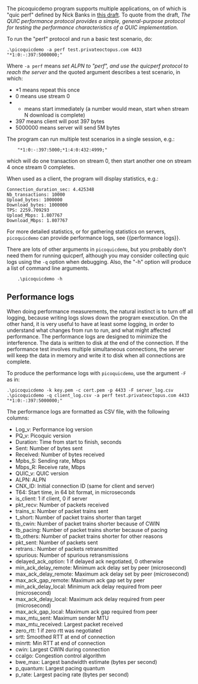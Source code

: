 The picoquicdemo program supports multiple applications, on of which is "quic perf" defined by
Nick Banks in [this draft](https://datatracker.ietf.org/doc/draft-banks-quic-performance/). To
quote from the draft, _The QUIC performance protocol provides a simple, general-purpose
protocol for testing the performance characteristics of a QUIC
implementation._

To run the "perf" protocol and run a basic test scenario, do:
```
.\picoquicdemo -a perf test.privateoctopus.com 4433 "*1:0:-:397:5000000;"
```
Where `-a perf` means _set ALPN to "perf", and use the quicperf protocol to reach the server_
and the quoted argument describes a test scenario, in which:

*   *1 means repeat this once
*    0 means use stream 0
*    - means start immediately (a number would mean, start when stream N download is complete)
*    397 means client will post 397 bytes
*   5000000 means server will send 5M bytes

The program can run multiple test scenarios in a single session, e.g.:
```
    "*1:0:-:397:5000;*1:4:0:432:4999;"
```
which will do one transaction on stream 0, then start another one on stream 4
once stream 0 completes.

When used as a client, the program will display statistics, e.g.:
```
Connection_duration_sec: 4.425348
Nb_transactions: 10000
Upload_bytes: 1000000
Download_bytes: 1000000
TPS: 2259.709293
Upload_Mbps: 1.807767
Download_Mbps: 1.807767
```
For more detailed statistics, or for gathering statistics on servers, `picoquicdemo`
can provide performance logs, see {{performance logs}}. 

There are lots of other arguments in `picoquicdemo`, but you probably don't need them for
running quicperf, although you may consider collecting quic logs using the `-q` option when
debugging. Also, the "-h"
option will produce a list of command line arguments.
```
    .\picoquicdemo -h
```
## Performance logs

When doing performance measurements, the natural instinct is to turn off all logging, because
writing logs slows down the program exexcution. On the other hand, it is very useful to have
at least some logging, in order to understand what changes from run to run, and what might
affected performance. The performance logs are designed to minimize the interference. The
data is written to disk at the end of the connection. If the performance test involves
multiple simultaneous connections, the server will keep the data in memory and write it to
disk when all connections are complete.

To produce the performance logs with `picoquicdemo`, use the argument `-F` as in:
```
.\picoquicdemo -k key.pem -c cert.pem -p 4433 -F server_log.csv
.\picoquicdemo -q client_log.csv -a perf test.privateoctopus.com 4433 "*1:0:-:397:5000000;"
```
The performance logs are formatted as CSV file, with the following columns:

* Log_v: Performance log version
* PQ_v: Picoquic version
* Duration: Time from start to finish, seconds
* Sent: Number of bytes sent
* Received: Number of bytes received
* Mpbs_S: Sending rate, Mbps
* Mbps_R: Receive rate, Mbps
* QUIC_v: QUIC version
* ALPN: ALPN
* CNX_ID: Initial connection ID (same for client and server)
* T64: Start time, in 64 bit format, in microseconds
* is_client: 1 if client, 0 if server
* pkt_recv: Number of packets received
* trains_s: Number of packet trains sent
* t_short: Number of packet trains shorter than target
* tb_cwin: Number of packet trains shorter because of CWIN
* tb_pacing: Number of packet trains shorter because of pacing
* tb_others: Number of packet trains shorter for other reasons
* pkt_sent: Number of packets sent
* retrans.: Number of packets retransmitted
* spurious: Number of spurious retransmissions
* delayed_ack_option: 1 if delayed ack negotiated, 0 otherwise
* min_ack_delay_remote: Minimum ack delay set by peer (microsecond)
* max_ack_delay_remote: Maximum ack delay set by peer (microsecond)
* max_ack_gap_remote: Maximum ack gap set by peer
* min_ack_delay_local: Minimum ack delay required from peer (microsecond)
* max_ack_delay_local: Maximum ack delay required from peer (microsecond)
* max_ack_gap_local: Maximum ack gap required from peer
* max_mtu_sent: Maximum sender MTU
* max_mtu_received: Largest packet received
* zero_rtt: 1 if zero rtt was negotiated
* srtt: Smoothed RTT at end of connection
* minrtt: Min RTT at end of connection
* cwin: Largest CWIN during connection
* ccalgo: Congestion control algorithm
* bwe_max: Largest bandwidth estimate (bytes per second)
* p_quantum: Largest pacing quantum
* p_rate: Largest pacing rate (bytes per second)
